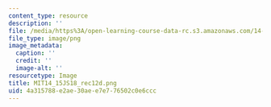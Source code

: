 ```yaml
---
content_type: resource
description: ''
file: /media/https%3A/open-learning-course-data-rc.s3.amazonaws.com/14-15j-networks-spring-2018/4a315788e2ae30aee7e776502c0e6ccc_MIT14_15JS18_rec12d.png
file_type: image/png
image_metadata:
  caption: ''
  credit: ''
  image-alt: ''
resourcetype: Image
title: MIT14_15JS18_rec12d.png
uid: 4a315788-e2ae-30ae-e7e7-76502c0e6ccc
---
```

